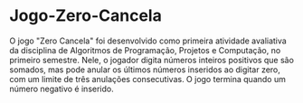 # Jogo-Zero-Cancela
O jogo "Zero Cancela" foi desenvolvido como primeira atividade avaliativa da disciplina de Algoritmos de Programação, Projetos e Computação, no primeiro semestre. Nele, o jogador digita números inteiros positivos que são somados, mas pode anular os últimos números inseridos ao digitar zero, com um limite de três anulações consecutivas. O jogo termina quando um número negativo é inserido.

